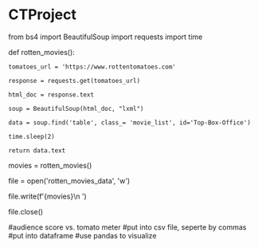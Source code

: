 # CTProject

from bs4 import BeautifulSoup
import requests
import time

def rotten_movies():
    
    tomatoes_url = 'https://www.rottentomatoes.com'

    response = requests.get(tomatoes_url)

    html_doc = response.text

    soup = BeautifulSoup(html_doc, "lxml")

    data = soup.find('table', class_= 'movie_list', id='Top-Box-Office')

    time.sleep(2)
    
    return data.text
    
movies = rotten_movies()

file = open('rotten_movies_data', 'w')

file.write(f'{movies}\n ')

file.close()

#audience score vs. tomato meter
#put into csv file, seperte by commas
#put into dataframe
#use pandas to visualize
